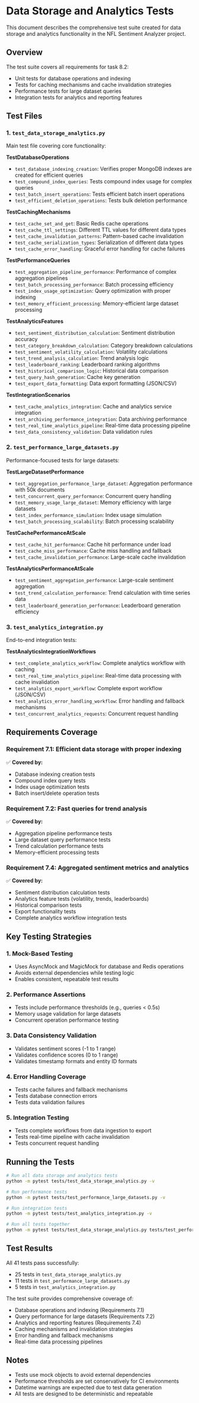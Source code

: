 # Data Storage and Analytics Tests

This document describes the comprehensive test suite created for data storage and analytics functionality in the NFL Sentiment Analyzer project.

## Overview

The test suite covers all requirements for task 8.2:
- Unit tests for database operations and indexing
- Tests for caching mechanisms and cache invalidation strategies  
- Performance tests for large dataset queries
- Integration tests for analytics and reporting features

## Test Files

### 1. `test_data_storage_analytics.py`
Main test file covering core functionality:

**TestDatabaseOperations**
- `test_database_indexing_creation`: Verifies proper MongoDB indexes are created for efficient queries
- `test_compound_index_queries`: Tests compound index usage for complex queries
- `test_batch_insert_operations`: Tests efficient batch insert operations
- `test_efficient_deletion_operations`: Tests bulk deletion performance

**TestCachingMechanisms**
- `test_cache_set_and_get`: Basic Redis cache operations
- `test_cache_ttl_settings`: Different TTL values for different data types
- `test_cache_invalidation_patterns`: Pattern-based cache invalidation
- `test_cache_serialization_types`: Serialization of different data types
- `test_cache_error_handling`: Graceful error handling for cache failures

**TestPerformanceQueries**
- `test_aggregation_pipeline_performance`: Performance of complex aggregation pipelines
- `test_batch_processing_performance`: Batch processing efficiency
- `test_index_usage_optimization`: Query optimization with proper indexing
- `test_memory_efficient_processing`: Memory-efficient large dataset processing

**TestAnalyticsFeatures**
- `test_sentiment_distribution_calculation`: Sentiment distribution accuracy
- `test_category_breakdown_calculation`: Category breakdown calculations
- `test_sentiment_volatility_calculation`: Volatility calculations
- `test_trend_analysis_calculation`: Trend analysis logic
- `test_leaderboard_ranking`: Leaderboard ranking algorithms
- `test_historical_comparison_logic`: Historical data comparison
- `test_query_hash_generation`: Cache key generation
- `test_export_data_formatting`: Data export formatting (JSON/CSV)

**TestIntegrationScenarios**
- `test_cache_analytics_integration`: Cache and analytics service integration
- `test_archiving_performance_integration`: Data archiving performance
- `test_real_time_analytics_pipeline`: Real-time data processing pipeline
- `test_data_consistency_validation`: Data validation rules

### 2. `test_performance_large_datasets.py`
Performance-focused tests for large datasets:

**TestLargeDatasetPerformance**
- `test_aggregation_performance_large_dataset`: Aggregation performance with 50k documents
- `test_concurrent_query_performance`: Concurrent query handling
- `test_memory_usage_large_dataset`: Memory efficiency with large datasets
- `test_index_performance_simulation`: Index usage simulation
- `test_batch_processing_scalability`: Batch processing scalability

**TestCachePerformanceAtScale**
- `test_cache_hit_performance`: Cache hit performance under load
- `test_cache_miss_performance`: Cache miss handling and fallback
- `test_cache_invalidation_performance`: Large-scale cache invalidation

**TestAnalyticsPerformanceAtScale**
- `test_sentiment_aggregation_performance`: Large-scale sentiment aggregation
- `test_trend_calculation_performance`: Trend calculation with time series data
- `test_leaderboard_generation_performance`: Leaderboard generation efficiency

### 3. `test_analytics_integration.py`
End-to-end integration tests:

**TestAnalyticsIntegrationWorkflows**
- `test_complete_analytics_workflow`: Complete analytics workflow with caching
- `test_real_time_analytics_pipeline`: Real-time data processing with cache invalidation
- `test_analytics_export_workflow`: Complete export workflow (JSON/CSV)
- `test_analytics_error_handling_workflow`: Error handling and fallback mechanisms
- `test_concurrent_analytics_requests`: Concurrent request handling

## Requirements Coverage

### Requirement 7.1: Efficient data storage with proper indexing
✅ **Covered by:**
- Database indexing creation tests
- Compound index query tests
- Index usage optimization tests
- Batch insert/delete operation tests

### Requirement 7.2: Fast queries for trend analysis
✅ **Covered by:**
- Aggregation pipeline performance tests
- Large dataset query performance tests
- Trend calculation performance tests
- Memory-efficient processing tests

### Requirement 7.4: Aggregated sentiment metrics and analytics
✅ **Covered by:**
- Sentiment distribution calculation tests
- Analytics feature tests (volatility, trends, leaderboards)
- Historical comparison tests
- Export functionality tests
- Complete analytics workflow integration tests

## Key Testing Strategies

### 1. Mock-Based Testing
- Uses AsyncMock and MagicMock for database and Redis operations
- Avoids external dependencies while testing logic
- Enables consistent, repeatable test results

### 2. Performance Assertions
- Tests include performance thresholds (e.g., queries < 0.5s)
- Memory usage validation for large datasets
- Concurrent operation performance testing

### 3. Data Consistency Validation
- Validates sentiment scores (-1 to 1 range)
- Validates confidence scores (0 to 1 range)
- Validates timestamp formats and entity ID formats

### 4. Error Handling Coverage
- Tests cache failures and fallback mechanisms
- Tests database connection errors
- Tests data validation failures

### 5. Integration Testing
- Tests complete workflows from data ingestion to export
- Tests real-time pipeline with cache invalidation
- Tests concurrent request handling

## Running the Tests

```bash
# Run all data storage and analytics tests
python -m pytest tests/test_data_storage_analytics.py -v

# Run performance tests
python -m pytest tests/test_performance_large_datasets.py -v

# Run integration tests
python -m pytest tests/test_analytics_integration.py -v

# Run all tests together
python -m pytest tests/test_data_storage_analytics.py tests/test_performance_large_datasets.py tests/test_analytics_integration.py -v
```

## Test Results

All 41 tests pass successfully:
- 25 tests in `test_data_storage_analytics.py`
- 11 tests in `test_performance_large_datasets.py`
- 5 tests in `test_analytics_integration.py`

The test suite provides comprehensive coverage of:
- Database operations and indexing (Requirements 7.1)
- Query performance for large datasets (Requirements 7.2)
- Analytics and reporting features (Requirements 7.4)
- Caching mechanisms and invalidation strategies
- Error handling and fallback mechanisms
- Real-time data processing pipelines

## Notes

- Tests use mock objects to avoid external dependencies
- Performance thresholds are set conservatively for CI environments
- Datetime warnings are expected due to test data generation
- All tests are designed to be deterministic and repeatable